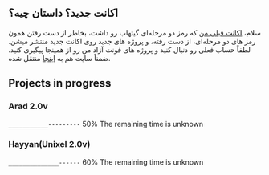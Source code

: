 ## اکانت جدید؟ داستان چیه؟
سلام،  <a href="https://github.com/MDarvishi5124/Arad/">اکانت قبلی من</a> که رمز دو مرحله‌ای گیتهاب رو داشت، بخاطر از دست رفتن همون رمز های دو مرحله‌ای، از دست رفته، و پروژه های جدید روی اکانت جدید منتشر میشن. لطفاً حساب فعلی رو دنبال کنید و پروژه های فونت آزاد من رو از همینجا پیگیری کنید. ضمناً سایت هم به <a href="https://mdarvishii.github.io/">اینجا</a> منتقل شده.

## Projects in progress

### Arad 2.0v
<code>___________---------</code> 50% The remaining time is unknown

### Hayyan(Unixel 2.0v)
<code>______________------</code> 60% The remaining time is unknown
